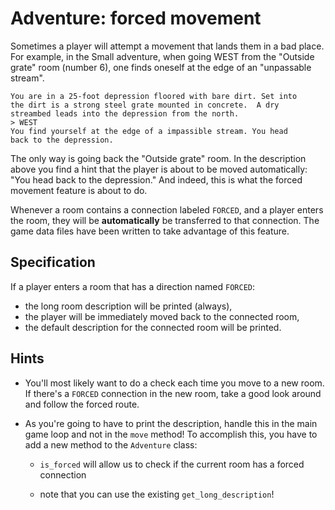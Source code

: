 # Adventure: forced movement

Sometimes a player will attempt a movement that lands them in a bad place. For example, in the Small adventure, when going WEST from the "Outside grate" room (number 6), one finds oneself at the edge of an "unpassable stream".

    You are in a 25-foot depression floored with bare dirt. Set into
    the dirt is a strong steel grate mounted in concrete.  A dry 
    streambed leads into the depression from the north.
    > WEST
    You find yourself at the edge of a impassible stream. You head
    back to the depression.

The only way is going back the "Outside grate" room. In the description above you find a hint that the player is about to be moved automatically: "You head back to the depression." And indeed, this is what the forced movement feature is about to do.

Whenever a room contains a connection labeled `FORCED`, and a player enters the room, they will be **automatically** be transferred to that connection. The game data files have been written to take advantage of this feature.


## Specification

If a player enters a room that has a direction named `FORCED`:

- the long room description will be printed (always),
- the player will be immediately moved back to the connected room,
- the default description for the connected room will be printed.


## Hints

- You'll most likely want to do a check each time you move to a new room. If there's a `FORCED` connection in the new room, take a good look around and follow the forced route.

- As you're going to have to print the description, handle this in the main game loop and not in the `move` method! To accomplish this, you have to add a new method to the `Adventure` class:

    - `is_forced` will allow us to check if the current room has a forced connection

    - note that you can use the existing `get_long_description`!
